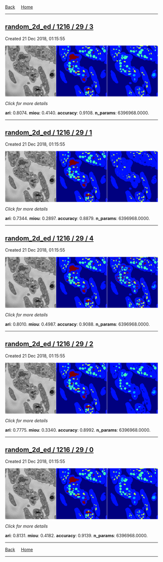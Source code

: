 
[Back](..)&nbsp;&nbsp;&nbsp;&nbsp;&nbsp;[Home](https://leapmanlab.github.io/snapshots)

---

<div class="summary"><a href="3"><h2>random_2d_ed / 1216 / 29 / 3</h2></a><p>Created 21 Dec 2018, 01:15:55
</p><a href="3"><img src="3/media/summary.png" align="center"></a><p>
<i>Click for more details</i>
</p></div>

**ari**: 0.8074. **miou**: 0.4140. **accuracy**: 0.9108. **n_params**: 6396968.0000. 

---

<div class="summary"><a href="1"><h2>random_2d_ed / 1216 / 29 / 1</h2></a><p>Created 21 Dec 2018, 01:15:55
</p><a href="1"><img src="1/media/summary.png" align="center"></a><p>
<i>Click for more details</i>
</p></div>

**ari**: 0.7344. **miou**: 0.2897. **accuracy**: 0.8879. **n_params**: 6396968.0000. 

---

<div class="summary"><a href="4"><h2>random_2d_ed / 1216 / 29 / 4</h2></a><p>Created 21 Dec 2018, 01:15:55
</p><a href="4"><img src="4/media/summary.png" align="center"></a><p>
<i>Click for more details</i>
</p></div>

**ari**: 0.8010. **miou**: 0.4987. **accuracy**: 0.9088. **n_params**: 6396968.0000. 

---

<div class="summary"><a href="2"><h2>random_2d_ed / 1216 / 29 / 2</h2></a><p>Created 21 Dec 2018, 01:15:55
</p><a href="2"><img src="2/media/summary.png" align="center"></a><p>
<i>Click for more details</i>
</p></div>

**ari**: 0.7775. **miou**: 0.3340. **accuracy**: 0.8992. **n_params**: 6396968.0000. 

---

<div class="summary"><a href="0"><h2>random_2d_ed / 1216 / 29 / 0</h2></a><p>Created 21 Dec 2018, 01:15:55
</p><a href="0"><img src="0/media/summary.png" align="center"></a><p>
<i>Click for more details</i>
</p></div>

**ari**: 0.8131. **miou**: 0.4182. **accuracy**: 0.9139. **n_params**: 6396968.0000. 

---

[Back](..)&nbsp;&nbsp;&nbsp;&nbsp;&nbsp;[Home](https://leapmanlab.github.io/snapshots)

---